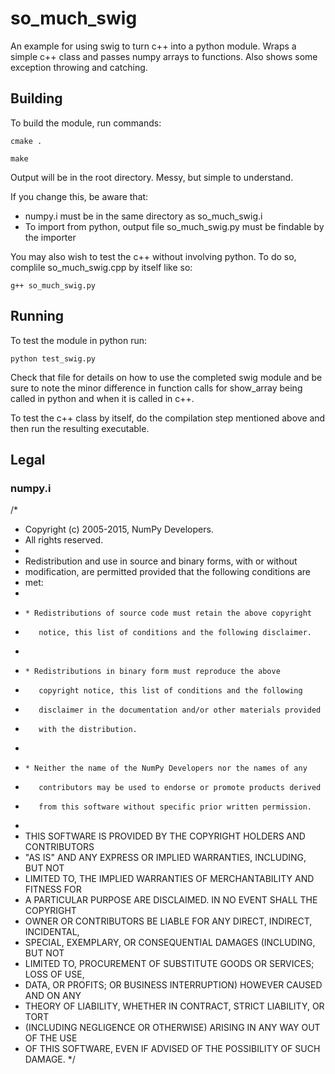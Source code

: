 # so_much_swig
An example for using swig to turn c++ into a python module.
Wraps a simple c++ class and passes numpy arrays to functions.
Also shows some exception throwing and catching.

## Building
To build the module, run commands:

`cmake .`

`make`

Output will be in the root directory. Messy, but simple to understand.

If you change this, be aware that:
* numpy.i must be in the same directory as so\_much\_swig.i
* To import from python, output file so\_much\_swig.py must be findable by the importer

You may also wish to test the c++ without involving python. To do so, complile so\_much\_swig.cpp by itself like so:

`g++ so_much_swig.py`

## Running
To test the module in python run:

`python test_swig.py`

Check that file for details on how to use the completed swig module and be sure to note the minor difference in function calls for show\_array being called in python and when it is called in c++.

To test the c++ class by itself, do the compilation step mentioned above and then run the resulting executable.

## Legal
### numpy.i
/*
 * Copyright (c) 2005-2015, NumPy Developers.
 * All rights reserved.
 *
 * Redistribution and use in source and binary forms, with or without
 * modification, are permitted provided that the following conditions are
 * met:
 *
 *     * Redistributions of source code must retain the above copyright
 *        notice, this list of conditions and the following disclaimer.
 *
 *     * Redistributions in binary form must reproduce the above
 *        copyright notice, this list of conditions and the following
 *        disclaimer in the documentation and/or other materials provided
 *        with the distribution.
 *
 *     * Neither the name of the NumPy Developers nor the names of any
 *        contributors may be used to endorse or promote products derived
 *        from this software without specific prior written permission.
 *
 * THIS SOFTWARE IS PROVIDED BY THE COPYRIGHT HOLDERS AND CONTRIBUTORS
 * "AS IS" AND ANY EXPRESS OR IMPLIED WARRANTIES, INCLUDING, BUT NOT
 * LIMITED TO, THE IMPLIED WARRANTIES OF MERCHANTABILITY AND FITNESS FOR
 * A PARTICULAR PURPOSE ARE DISCLAIMED. IN NO EVENT SHALL THE COPYRIGHT
 * OWNER OR CONTRIBUTORS BE LIABLE FOR ANY DIRECT, INDIRECT, INCIDENTAL,
 * SPECIAL, EXEMPLARY, OR CONSEQUENTIAL DAMAGES (INCLUDING, BUT NOT
 * LIMITED TO, PROCUREMENT OF SUBSTITUTE GOODS OR SERVICES; LOSS OF USE,
 * DATA, OR PROFITS; OR BUSINESS INTERRUPTION) HOWEVER CAUSED AND ON ANY
 * THEORY OF LIABILITY, WHETHER IN CONTRACT, STRICT LIABILITY, OR TORT
 * (INCLUDING NEGLIGENCE OR OTHERWISE) ARISING IN ANY WAY OUT OF THE USE
 * OF THIS SOFTWARE, EVEN IF ADVISED OF THE POSSIBILITY OF SUCH DAMAGE.
 */
